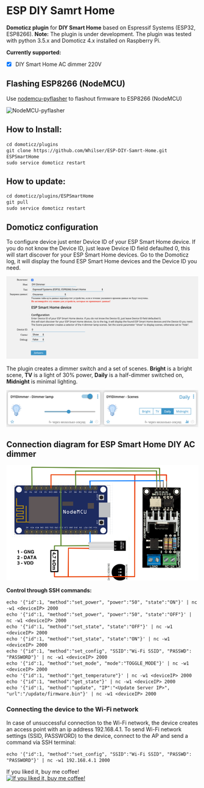 # ESP DIY Samrt Home
**Domoticz plugin** for **DIY Smart Home** based on Espressif Systems (ESP32, ESP8266). **Note:** The plugin is under development. The plugin was tested with python 3.5.x and Domoticz 4.x installed on Raspberry Pi.

**Currently supported:**

- [x] DIY Smart Home AC dimmer 220V

## Flashing ESP8266 (NodeMCU)

Use [nodemcu-pyflasher](https://github.com/marcelstoer/nodemcu-pyflasher/) to flashout firmware to ESP8266 (NodeMCU)

![NodeMCU-pyflasher](https://github.com/marcelstoer/nodemcu-pyflasher/blob/master/images/gui.png)


## How to Install:

    cd domoticz/plugins
    git clone https://github.com/Whilser/ESP-DIY-Samrt-Home.git ESPSmartHome
    sudo service domoticz restart

## How to update:

    cd domoticz/plugins/ESPSmartHome
    git pull
    sudo service domoticz restart

## Domoticz configuration

To configure device just enter Device ID of your ESP Smart Home device. If you do not know the Device ID, just leave Device ID field defaulted 0, this will start discover for your ESP Smart Home devices. Go to the Domoticz log, it will display the found ESP Smart Home devices and the Device ID you need.

![Domoticz configuration](https://github.com/Whilser/ESP-DIY-Samrt-Home/raw/master/images/DomoticzConfig.png)

The plugin creates a dimmer switch and a set of scenes. **Bright** is a bright scene, **TV** is a light of 30% power, **Daily** is a half-dimmer switched on, **Midnight** is minimal lighting.

![connection diagram](https://github.com/Whilser/ESP-DIY-Samrt-Home/raw/master/images/Units.png)

## Connection diagram for ESP Smart Home DIY AC dimmer

![connection diagram](https://github.com/Whilser/ESP-DIY-Samrt-Home/raw/master/images/ESPDIYSmartHome.png)

**Control through SSH commands:**

    echo '{"id":1, "method":"set_power", "power":"50", "state":"ON"}' | nc -w1 <deviceIP> 2000
    echo '{"id":1, "method":"set_power", "power":"50", "state":"OFF"}' | nc -w1 <deviceIP> 2000
    echo '{"id":1, "method":"set_state", "state":"OFF"}' | nc -w1 <deviceIP> 2000
    echo '{"id":1, "method":"set_state", "state":"ON"}' | nc -w1 <deviceIP> 2000
    echo '{"id":1, "method":"set_config", "SSID":"Wi-Fi SSID", "PASSWD": "PASSWORD"}' | nc -w1 <deviceIP> 2000
    echo '{"id":1, "method":"set_mode", "mode":"TOGGLE_MODE"}' | nc -w1 <deviceIP> 2000
    echo '{"id":1, "method":"get_temperature"}' | nc -w1 <deviceIP> 2000
    echo '{"id":1, "method":"get_state"}' | nc -w1 <deviceIP> 2000
    echo '{"id":1, "method":"update", "IP":"<Update Server IP>", "url":"/update/firmware.bin"}' | nc -w1 <deviceIP> 2000
    
 ### Connecting the device to the Wi-Fi network
 
In case of unsuccessful connection to the Wi-Fi network, the device creates an access point with an ip address 192.168.4.1. To send Wi-Fi network settings (SSID, PASSWORD) to the device, connect to the AP and send a command via SSH terminal:

    echo '{"id":1, "method":"set_config", "SSID":"Wi-Fi SSID", "PASSWD": "PASSWORD"}' | nc -w1 192.168.4.1 2000

If you liked it, buy me coffee! <br>
<a href="https://www.buymeacoffee.com/K8oYBpO" target="_blank"><img src="https://cdn.buymeacoffee.com/buttons/lato-orange.png" alt="If you liked it, buy me coffee!" style="height: 51px !important;width: 217px !important;" ></a>
